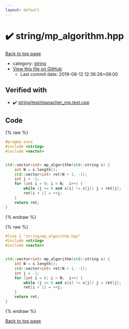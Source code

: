 ```yaml
---
layout: default
---
```


<!-- mathjax config similar to math.stackexchange -->
<script type="text/javascript" async
  src="https://cdnjs.cloudflare.com/ajax/libs/mathjax/2.7.5/MathJax.js?config=TeX-MML-AM_CHTML">
</script>
<script type="text/x-mathjax-config">
  MathJax.Hub.Config({
    TeX: { equationNumbers: { autoNumber: "AMS" }},
    tex2jax: {
      inlineMath: [ ['$','$'] ],
      processEscapes: true
    },
    "HTML-CSS": { matchFontHeight: false },
    displayAlign: "left",
    displayIndent: "2em"
  });
</script>

<script type="text/javascript" src="https://cdnjs.cloudflare.com/ajax/libs/jquery/3.4.1/jquery.min.js"></script>
<script src="https://cdn.jsdelivr.net/npm/jquery-balloon-js@1.1.2/jquery.balloon.min.js" integrity="sha256-ZEYs9VrgAeNuPvs15E39OsyOJaIkXEEt10fzxJ20+2I=" crossorigin="anonymous"></script>
<script type="text/javascript" src="../../assets/js/copy-button.js"></script>
<link rel="stylesheet" href="../../assets/css/copy-button.css" />


# :heavy_check_mark: string/mp_algorithm.hpp

<a href="../../index.html">Back to top page</a>

* category: <a href="../../index.html#b45cffe084dd3d20d928bee85e7b0f21">string</a>
* <a href="{{ site.github.repository_url }}/blob/master/string/mp_algorithm.hpp">View this file on GitHub</a>
    - Last commit date: 2019-08-12 12:36:28+09:00




## Verified with

* :heavy_check_mark: <a href="../../verify/string/test/manacher_mp.test.cpp.html">string/test/manacher_mp.test.cpp</a>


## Code

<a id="unbundled"></a>
{% raw %}
```cpp
#pragma once
#include <string>
#include <vector>


std::vector<int> mp_algorithm(std::string s) {
    int N = s.length();
    std::vector<int> ret(N + 1, -1);
    int j = -1;
    for (int i = 0; i < N;  i++) {
        while (j >= 0 and s[i] != s[j]) j = ret[j];
        ret[i + 1] = ++j;
    }
    return ret;
}

```
{% endraw %}

<a id="bundled"></a>
{% raw %}
```cpp
#line 2 "string/mp_algorithm.hpp"
#include <string>
#include <vector>


std::vector<int> mp_algorithm(std::string s) {
    int N = s.length();
    std::vector<int> ret(N + 1, -1);
    int j = -1;
    for (int i = 0; i < N;  i++) {
        while (j >= 0 and s[i] != s[j]) j = ret[j];
        ret[i + 1] = ++j;
    }
    return ret;
}

```
{% endraw %}

<a href="../../index.html">Back to top page</a>

